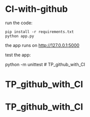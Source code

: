 # CI-with-github

run the code:

    pip install -r requirements.txt
    python app.py

the app runs on http://127.0.0.1:5000

test the app:

python -m unittest # TP_github_with_CI
# TP_github_with_CI
# TP_github_with_CI
